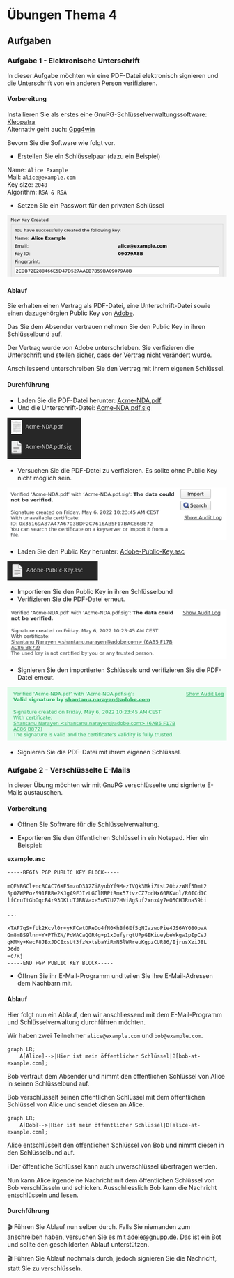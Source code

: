 # Übungen Thema 4

## Aufgaben

### Aufgabe 1 - Elektronische Unterschrift

In dieser Aufgabe möchten wir eine PDF-Datei elektronisch signieren und die Unterschrift von ein anderen Person verifizieren.

#### Vorbereitung

Installieren Sie als erstes eine GnuPG-Schlüsselverwaltungssoftware: [Kleopatra](https://www.openpgp.org/software/kleopatra/)\
Alternativ geht auch: [Gpg4win](https://www.gpg4win.org/)

Bevorn Sie die Software wie folgt vor.

* Erstellen Sie ein Schlüsselpaar (dazu ein Beispiel)

Name: `Alice Example`\
Mail: `alice@example.com`\
Key size: `2048`\
Algorithm: `RSA & RSA`

* Setzen Sie ein Passwort für den privaten Schlüssel

![](../new-key.png)

#### Ablauf

Sie erhalten einen Vertrag als PDF-Datei, eine Unterschrift-Datei sowie einen dazugehörgien Public Key von [Adobe](https://www.adobe.com/).

Das Sie dem Absender vertrauen nehmen Sie den Public Key in ihren Schlüsselbund auf.

Der Vertrag wurde von Adobe unterschrieben. Sie verfizieren die Unterschrift und stellen sicher, dass der Vertrag nicht verändert wurde.

Anschliessend unterschreiben Sie den Vertrag mit ihrem eigenen Schlüssel.

#### Durchführung

* Laden Sie die PDF-Datei herunter: [Acme-NDA.pdf](https://github.com/janikvonrotz/encrypt.casa/raw/main/Acme-NDA.pdf)
* Und die Unterschrift-Datei: [Acme-NDA.pdf.sig](https://github.com/janikvonrotz/encrypt.casa/raw/main/Acme-NDA.pdf.sig)

![](./acme-pdf-sig.png)

* Versuchen Sie die PDF-Datei zu verfizieren. Es sollte ohne Public Key nicht möglich sein.

![](../cleopatra-verification-failed.png)

* Laden Sie den Public Key herunter: [Adobe-Public-Key.asc](https://github.com/janikvonrotz/encrypt.casa/raw/main/Adobe-Public-Key.asc)

![](./adobe-public-key.png)

* Importieren Sie den Public Key in ihren Schlüsselbund
* Verifizieren Sie die PDF-Datei erneut.

![](../cleopatra-not-trusted.png)
* Signieren Sie den importierten Schlüssels und verifizieren Sie die PDF-Datei erneut.

![](../cleopatra-signed.png)

* Signieren Sie die PDF-Datei mit ihrem eigenen Schlüssel.

### Aufgabe 2 - Verschlüsselte E-Mails

In dieser Übung möchten wir mit GnuPG verschlüsselte und signierte E-Mails austauschen.

#### Vorbereitung

* Öffnen Sie Software für die Schlüsselverwaltung.

* Exportieren Sie den öffentlichen Schlüssel in ein Notepad. Hier ein Beispiel:

**example.asc**

```
-----BEGIN PGP PUBLIC KEY BLOCK-----

mQENBGCl+ncBCAC76XE5mzoD3A2Zi8yubYf9MezIVQk3MkiZtsL20bzzWNf5Dmt2
Sp0ZWPPozS91ERRe2KJgA9FJIzLGClMBPtRmx57tvzCZ7odHx60BKVol/R0ICd1C
lfCruItGbOqcB4r93DKLuTJBBVaxe5uS7U27HNi8gSuf2xnx4y7eO5CHJRna59bi

...

xTAF7qS+fUk2Kcvl0r+yKFCwtDReDo4fN0KhBf6Ef5qNIazwoPie4JS6AY08OpaA
Gm8mBS9lnn+Y+PThZN/PcWACaQGR4g+p1xDufyrgtUPpGEKiueybeWkgw1pIpCeJ
gKMMy+KwcP8JBxJDCExsUt3fzWxtsbaYiRmN5lWRreuKgpzCUR86/IjrusXziJ8L
J6d0
=c7Rj
-----END PGP PUBLIC KEY BLOCK-----
```

* Öffnen Sie ihr E-Mail-Programm und teilen Sie ihre E-Mail-Adressen dem Nachbarn mit.

#### Ablauf

Hier folgt nun ein Ablauf, den wir anschliessend mit dem E-Mail-Programm und Schlüsselverwaltung durchführen möchten.

Wir haben zwei Teilnehmer `alice@example.com` und `bob@example.com`.

```mermaid
graph LR;
    A[Alice]-->|Hier ist mein öffentlicher Schlüssel|B[bob-at-example.com];
```

Bob vertraut dem Absender und nimmt den öffentlichen Schlüssel von Alice in seinen Schlüsselbund auf.

Bob verschlüsselt seinen öffentlichen Schlüssel mit dem öffentlichen Schlüssel von Alice und sendet diesen an Alice.

```mermaid
graph LR;
    A[Bob]-->|Hier ist mein öffentlicher Schlüssel|B[alice-at-example.com];
```

Alice entschlüsselt den öffentlichen Schlüssel von Bob und nimmt diesen in den Schlüsselbund auf.

ℹ️ Der öffentliche Schlüssel kann auch unverschlüssel übertragen werden.

Nun kann Alice irgendeine Nachricht mit dem öffentlichen Schlüssel von Bob verschlüsseln und schicken. Ausschliesslich Bob kann die Nachricht entschlüsseln und lesen.

#### Durchführung

🎬 Führen Sie Ablauf  nun selber durch. Falls Sie niemanden zum anschreiben haben, versuchen Sie es mit <adele@gnupp.de>. Das ist ein Bot und sollte den geschilderten Ablauf unterstützen.

🎬 Führen Sie Ablauf nochmals durch, jedoch signieren Sie die Nachricht, statt Sie zu verschlüsseln.